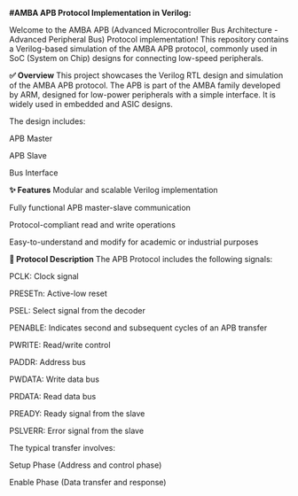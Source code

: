 **#AMBA APB Protocol Implementation in Verilog:**

Welcome to the AMBA APB (Advanced Microcontroller Bus Architecture - Advanced Peripheral Bus) Protocol implementation! This repository contains a Verilog-based simulation of the AMBA APB protocol, commonly used in SoC (System on Chip) designs for connecting low-speed peripherals.

**✅ Overview**
This project showcases the Verilog RTL design and simulation of the AMBA APB protocol. The APB is part of the AMBA family developed by ARM, designed for low-power peripherals with a simple interface. It is widely used in embedded and ASIC designs.

The design includes:

APB Master

APB Slave

Bus Interface

**✨ Features**
Modular and scalable Verilog implementation

Fully functional APB master-slave communication

Protocol-compliant read and write operations

Easy-to-understand and modify for academic or industrial purposes

**📘 Protocol Description**
The APB Protocol includes the following signals:

PCLK: Clock signal

PRESETn: Active-low reset

PSEL: Select signal from the decoder

PENABLE: Indicates second and subsequent cycles of an APB transfer

PWRITE: Read/write control

PADDR: Address bus

PWDATA: Write data bus

PRDATA: Read data bus

PREADY: Ready signal from the slave

PSLVERR: Error signal from the slave

The typical transfer involves:

Setup Phase (Address and control phase)

Enable Phase (Data transfer and response)
